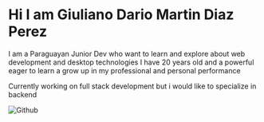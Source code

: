 # Hi I am Giuliano Dario Martin Diaz Perez
I am a Paraguayan Junior Dev who want to learn and explore about web development and desktop technologies
I have 20 years old and a powerful eager to learn a grow up in my professional and personal performance

Currently working on full stack development but i would like to specialize in backend

![Github](https://github-readme-stats.vercel.app/api?username=GiuProgramert&show_icons=true&hide_border=true&title_color=ffa500&icon_color=ffa500&bg_color=000)
